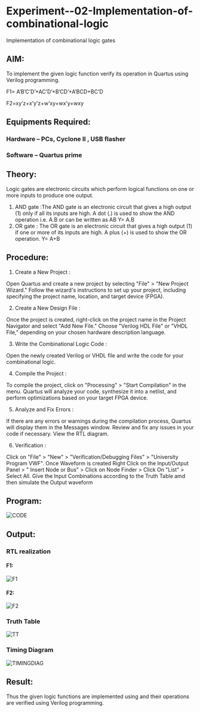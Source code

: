 # Experiment--02-Implementation-of-combinational-logic
Implementation of combinational logic gates
 
## AIM:
To implement the given logic function verify its operation in Quartus using Verilog programming.

F1= A’B’C’D’+AC’D’+B’CD’+A’BCD+BC’D

F2=xy’z+x’y’z+w’xy+wx’y+wxy
 
## Equipments Required:
### Hardware – PCs, Cyclone II , USB flasher
### Software – Quartus prime

## Theory:
Logic gates are electronic circuits which perform logical functions on one or more inputs to produce one output.
1. AND gate :The AND gate is an electronic circuit that gives a high output (1) only if all its inputs are high. A dot (.) is used to show the AND operation i.e. A.B or can be written as AB Y= A.B
2. OR gate : The OR gate is an electronic circuit that gives a high output (1) if one or more of its inputs are high. A plus (+) is used to show the OR operation. Y= A+B

## Procedure:
1. Create a New Project :
   
Open Quartus and create a new project by selecting "File" > "New Project Wizard."
Follow the wizard's instructions to set up your project, including specifying the project name, location, and target device (FPGA).

2. Create a New Design File :
   
Once the project is created, right-click on the project name in the Project Navigator and select "Add New File."
Choose "Verilog HDL File" or "VHDL File," depending on your chosen hardware description language.

3. Write the Combinational Logic Code :
   
Open the newly created Verilog or VHDL file and write the code for your combinational logic.

4. Compile the Project :
   
To compile the project, click on "Processing" > "Start Compilation" in the menu.
Quartus will analyze your code, synthesize it into a netlist, and perform optimizations based on your target FPGA device.

5. Analyze and Fix Errors :
   
If there are any errors or warnings during the compilation process, Quartus will display them in the Messages window.
Review and fix any issues in your code if necessary.
View the RTL diagram.

6. Verification :
   
Click on "File" > "New" > "Verification/Debugging Files" > "University Program VWF".
Once Waveform is created Right Click on the Input/Output Panel > " Insert Node or Bus" > Click on Node Finder > Click On "List" > Select All.
Give the Input Combinations according to the Truth Table amd then simulate the Output waveform

## Program:
![CODE](https://github.com/MOHAMEDAHSAN/Experiment--02-Implementation-of-combinational-logic-/assets/139331378/4c6839ae-faaf-4f1f-bb99-84725c44e30f)

## Output:
### RTL realization
#### F1:
![F1](https://github.com/MOHAMEDAHSAN/Experiment--02-Implementation-of-combinational-logic-/assets/139331378/85a38899-7ac3-4333-8d8d-ec5121672430)

#### F2:
![F2](https://github.com/MOHAMEDAHSAN/Experiment--02-Implementation-of-combinational-logic-/assets/139331378/1fecf16e-7952-466c-8351-486d9317395d)

### Truth Table
![TT](https://github.com/MOHAMEDAHSAN/Experiment--02-Implementation-of-combinational-logic-/assets/139331378/c63aa911-cbde-4723-82b4-034be03d409a)


### Timing Diagram
![TIMINGDIAG](https://github.com/MOHAMEDAHSAN/Experiment--02-Implementation-of-combinational-logic-/assets/139331378/29d2d49b-5684-4f94-a88c-aa5792f9d320)

## Result:
Thus the given logic functions are implemented using  and their operations are verified using Verilog programming.
